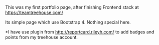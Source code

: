 This was my first portfolio page, after finishing Frontend stack at https://teamtreehouse.com/

Its simple page which use Bootstrap 4. Nothing special here. 


*I have use plugin from http://reportcard.rileyh.com/ to add badges and points from my treehouse account.
